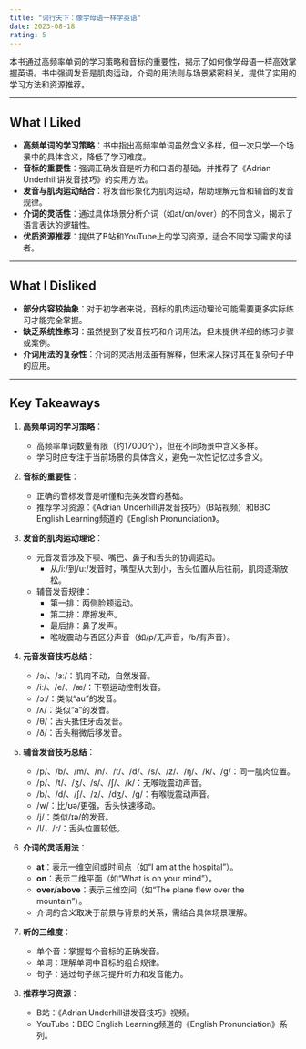 ```yaml
---
title: "词行天下：像学母语一样学英语"
date: 2023-08-18
rating: 5
---
```


本书通过高频率单词的学习策略和音标的重要性，揭示了如何像学母语一样高效掌握英语。书中强调发音是肌肉运动，介词的用法则与场景紧密相关，提供了实用的学习方法和资源推荐。

<!--more-->

---

## What I Liked

- **高频单词的学习策略**：书中指出高频率单词虽然含义多样，但一次只学一个场景中的具体含义，降低了学习难度。
- **音标的重要性**：强调正确发音是听力和口语的基础，并推荐了《Adrian Underhill讲发音技巧》的实用方法。
- **发音与肌肉运动结合**：将发音形象化为肌肉运动，帮助理解元音和辅音的发音规律。
- **介词的灵活性**：通过具体场景分析介词（如at/on/over）的不同含义，揭示了语言表达的逻辑性。
- **优质资源推荐**：提供了B站和YouTube上的学习资源，适合不同学习需求的读者。

---

## What I Disliked

- **部分内容较抽象**：对于初学者来说，音标的肌肉运动理论可能需要更多实际练习才能完全掌握。
- **缺乏系统性练习**：虽然提到了发音技巧和介词用法，但未提供详细的练习步骤或案例。
- **介词用法的复杂性**：介词的灵活用法虽有解释，但未深入探讨其在复杂句子中的应用。

---

## Key Takeaways

1. **高频单词的学习策略**：
   - 高频率单词数量有限（约17000个），但在不同场景中含义多样。
   - 学习时应专注于当前场景的具体含义，避免一次性记忆过多含义。

2. **音标的重要性**：
   - 正确的音标发音是听懂和完美发音的基础。
   - 推荐学习资源：《Adrian Underhill讲发音技巧》（B站视频）和BBC English Learning频道的《English Pronunciation》。

3. **发音的肌肉运动理论**：
   - 元音发音涉及下颚、嘴巴、鼻子和舌头的协调运动。
     - 从/i:/到/u:/发音时，嘴型从大到小，舌头位置从后往前，肌肉逐渐放松。
   - 辅音发音规律：
     - 第一排：两侧脸颊运动。
     - 第二排：摩擦发声。
     - 最后排：鼻子发声。
     - 喉咙震动与否区分声音（如/p/无声音，/b/有声音）。

4. **元音发音技巧总结**：
   - /ə/、/ɜː/：肌肉不动，自然发音。
   - /iː/、/e/、/æ/：下颚运动控制发音。
   - /ɔː/：类似“au”的发音。
   - /ʌ/：类似“a”的发音。
   - /θ/：舌头抵住牙齿发音。
   - /ð/：舌头稍微后移发音。

5. **辅音发音技巧总结**：
   - /p/、/b/、/m/、/n/、/t/、/d/、/s/、/z/、/ŋ/、/k/、/ɡ/：同一肌肉位置。
   - /p/、/t/、/ʒ/、/s/、/ʃ/、/k/：无喉咙震动声音。
   - /b/、/d/、/ʃ/、/z/、/dʒ/、/ɡ/：有喉咙震动声音。
   - /w/：比/ʊə/更强，舌头快速移动。
   - /j/：类似/ɪə/的发音。
   - /l/、/r/：舌头位置较低。

6. **介词的灵活用法**：
   - **at**：表示一维空间或时间点（如“I am at the hospital”）。
   - **on**：表示二维平面（如“What is on your mind”）。
   - **over/above**：表示三维空间（如“The plane flew over the mountain”）。
   - 介词的含义取决于前景与背景的关系，需结合具体场景理解。

7. **听的三维度**：
   - 单个音：掌握每个音标的正确发音。
   - 单词：理解单词中音标的组合规律。
   - 句子：通过句子练习提升听力和发音能力。

8. **推荐学习资源**：
   - B站：《Adrian Underhill讲发音技巧》视频。
   - YouTube：BBC English Learning频道的《English Pronunciation》系列。